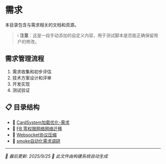 # 需求

本目录包含与需求相关的文档和资源。

> ℹ️ **注意**：这是一段手动添加的自定义内容，用于测试脚本是否能正确保留用户的修改。

## 需求管理流程

1. 需求收集和初步评估
2. 技术方案设计和评审
3. 开发实现
4. 测试验证

## 📋 目录结构

- 📝 [CardSystem加载优化-需求](CardSystem%E5%8A%A0%E8%BD%BD%E4%BC%98%E5%8C%96-%E9%9C%80%E6%B1%82)
- 📝 [FB 零权限网络网络迁移](FB%20%E9%9B%B6%E6%9D%83%E9%99%90%E7%BD%91%E7%BB%9C%E7%BD%91%E7%BB%9C%E8%BF%81%E7%A7%BB)
- 📝 [Websocket协议压缩](Websocket%E5%8D%8F%E8%AE%AE%E5%8E%8B%E7%BC%A9)
- 📝 [smoke自动化需求调研](smoke%E8%87%AA%E5%8A%A8%E5%8C%96%E9%9C%80%E6%B1%82%E8%B0%83%E7%A0%94)


---

*📅 最后更新: 2025/9/25*
*🤖 此文件由构建系统自动生成*
